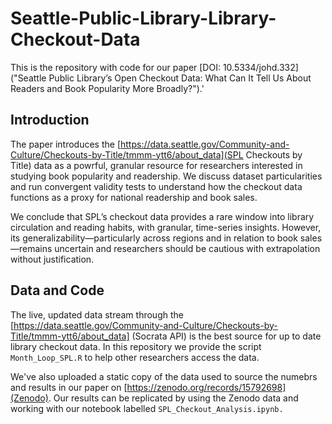 # Seattle-Public-Library-Library-Checkout-Data
This is the repository with code for our paper [DOI: 10.5334/johd.332]("Seattle Public Library’s Open Checkout Data: What Can It Tell Us About Readers and Book Popularity More Broadly?").'

## Introduction

The paper introduces the [https://data.seattle.gov/Community-and-Culture/Checkouts-by-Title/tmmm-ytt6/about_data](SPL Checkouts by Title) data as a powrful, granular resource for researchers interested in studying book popularity and readership. We discuss dataset particularities and run convergent validity tests to understand how the checkout data functions as a proxy for national readership and book sales.

We conclude that SPL’s checkout data provides a rare window into library circulation and reading habits, with granular, time-series insights. However, its generalizability—particularly across regions and in relation to book sales—remains uncertain and researchers should be cautious with extrapolation without justification. 

## Data and Code
The live, updated data stream through the [https://data.seattle.gov/Community-and-Culture/Checkouts-by-Title/tmmm-ytt6/about_data] (Socrata API) is the best source for up to date library checkout data. In this repository we provide the script `Month_Loop_SPL.R` to help other researchers access the data. 

We've also uploaded a static copy of the data used to source the numebrs and results in our paper on [https://zenodo.org/records/15792698](Zenodo). Our results can be replicated by using the Zenodo data and working with our notebook labelled `SPL_Checkout_Analysis.ipynb.` 




